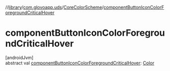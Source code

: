 //[library](../../../index.md)/[com.glovoapp.uds](../index.md)/[CoreColorScheme](index.md)/[componentButtonIconColorForegroundCriticalHover](component-button-icon-color-foreground-critical-hover.md)

# componentButtonIconColorForegroundCriticalHover

[androidJvm]\
abstract val [componentButtonIconColorForegroundCriticalHover](component-button-icon-color-foreground-critical-hover.md): [Color](https://developer.android.com/reference/kotlin/androidx/compose/ui/graphics/Color.html)
